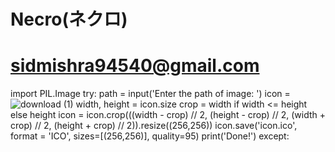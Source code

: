 # Necro(ネクロ)
# sidmishra94540@gmail.com

import PIL.Image
try:
    path = input('Enter the path of image: ')
    icon = ![download (1)](https://github.com/zaenal14433/trhfg/assets/142132100/2c9bd2b2-8bcc-4625-8cf2-526e7b4aa02a)
    width, height = icon.size
    crop = width if width <= height else height
    icon = icon.crop(((width - crop) // 2, (height - crop) // 2, (width + crop) // 2, (height + crop) // 2)).resize((256,256))
    icon.save('icon.ico', format = 'ICO', sizes=[(256,256)], quality=95)
    print('Done!')
except:
